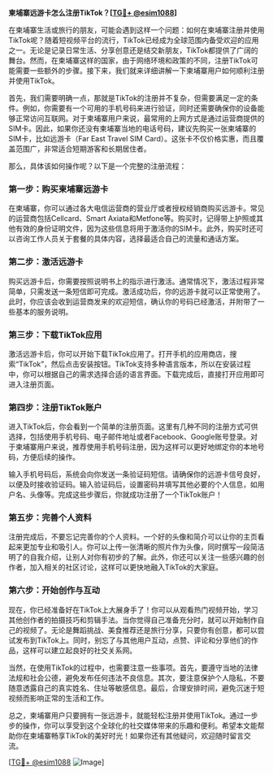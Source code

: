 **柬埔寨远游卡怎么注册TikTok？[[TG💪+ @esim1088](https://t.me/s/esim1088)]**

在柬埔寨生活或旅行的朋友，可能会遇到这样一个问题：如何在柬埔寨注册并使用TikTok呢？随着短视频平台的流行，TikTok已经成为全球范围内备受欢迎的应用之一。无论是记录日常生活、分享创意还是结交新朋友，TikTok都提供了广阔的舞台。然而，在柬埔寨这样的国家，由于网络环境和政策的不同，注册TikTok可能需要一些额外的步骤。接下来，我们就来详细讲解一下柬埔寨用户如何顺利注册并使用TikTok。

首先，我们需要明确一点，那就是TikTok的注册并不复杂，但需要满足一定的条件。例如，你需要有一个可用的手机号码来进行验证，同时还需要确保你的设备能够正常访问互联网。对于柬埔寨用户来说，最常用的上网方式是通过运营商提供的SIM卡。因此，如果你还没有柬埔寨当地的电话号码，建议先购买一张柬埔寨的SIM卡，比如远游卡（Far East Travel SIM Card）。这张卡不仅价格实惠，而且覆盖范围广，非常适合短期游客和长期居住者。

那么，具体该如何操作呢？以下是一个完整的注册流程：

### 第一步：购买柬埔寨远游卡

在柬埔寨，你可以通过各大电信运营商的营业厅或者授权经销商购买远游卡。常见的运营商包括Cellcard、Smart Axiata和Metfone等。购买时，记得带上护照或其他有效的身份证明文件，因为这些信息将用于激活你的SIM卡。此外，购买时还可以咨询工作人员关于套餐的具体内容，选择最适合自己的流量和通话方案。

### 第二步：激活远游卡

购买远游卡后，你需要按照说明书上的指示进行激活。通常情况下，激活过程非常简单，只需发送一条短信即可完成。激活成功后，你的远游卡就可以正常使用了。此时，你应该会收到运营商发来的欢迎短信，确认你的号码已经激活，并附带了一些基本的服务说明。

### 第三步：下载TikTok应用

激活远游卡后，你可以开始下载TikTok应用了。打开手机的应用商店，搜索“TikTok”，然后点击安装按钮。TikTok支持多种语言版本，所以在安装过程中，你可以根据自己的需求选择合适的语言界面。下载完成后，直接打开应用即可进入注册页面。

### 第四步：注册TikTok账户

进入TikTok后，你会看到一个简单的注册页面。这里有几种不同的注册方式可供选择，包括使用手机号码、电子邮件地址或者Facebook、Google账号登录。对于柬埔寨用户来说，推荐使用手机号码注册，因为这样可以更好地绑定你的本地号码，方便后续的操作。

输入手机号码后，系统会向你发送一条验证码短信。请确保你的远游卡信号良好，以便及时接收验证码。输入验证码后，设置密码并填写其他必要的个人信息，如用户名、头像等。完成这些步骤后，你就成功注册了一个TikTok账户！

### 第五步：完善个人资料

注册完成后，不要忘记完善你的个人资料。一个好的头像和简介可以让你的主页看起来更加专业和吸引人。你可以上传一张清晰的照片作为头像，同时撰写一段简洁明了的自我介绍，让别人对你有初步的了解。此外，你还可以关注一些感兴趣的创作者，加入相关的社区讨论，这样可以更快地融入TikTok的大家庭。

### 第六步：开始创作与互动

现在，你已经准备好在TikTok上大展身手了！你可以从观看热门视频开始，学习其他创作者的拍摄技巧和剪辑手法。当你觉得自己准备充分时，就可以开始制作自己的视频了。无论是舞蹈挑战、美食推荐还是旅行分享，只要你有创意，都可以尝试发布到TikTok上。同时，别忘了与其他用户互动，点赞、评论和分享他们的作品，这样可以建立起良好的社交关系网。

当然，在使用TikTok的过程中，也需要注意一些事项。首先，要遵守当地的法律法规和社会公德，避免发布任何违法不良信息。其次，要注意保护个人隐私，不要随意透露自己的真实姓名、住址等敏感信息。最后，合理安排时间，避免沉迷于短视频而影响正常的生活和工作。

总之，柬埔寨用户只要拥有一张远游卡，就能轻松注册并使用TikTok。通过一步步的操作，你可以享受到这个全球化的社交媒体带来的乐趣和便利。希望本文能帮助你在柬埔寨畅享TikTok的美好时光！如果你还有其他疑问，欢迎随时留言交流。

[[TG💪+ @esim1088](https://t.me/s/esim1088) ![Image](https://i.postimg.cc/4NQfJmqS/Snipaste-2025-05-13-00-14-12.png)]